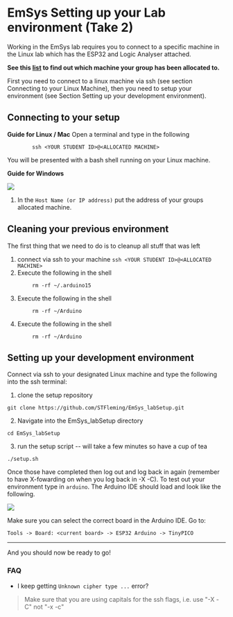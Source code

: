 # EmSys Setting up your Lab environment (Take 2) 

Working in the EmSys lab requires you to connect to a specific machine in the Linux lab which has the ESP32 and Logic Analyser attached. 

__See this [list](https://github.com/STFleming/EmSys_labSetup/tree/main/allocations) to find out which machine your group has been allocated to.__ 

First you need to connect to a linux machine via ssh (see section Connecting to your Linux Machine), then you need to setup your environment (see Section Setting up your development environment).

## Connecting to your setup

__Guide for Linux / Mac__
Open a terminal and type in the following
``` 
        ssh <YOUR STUDENT ID>@<ALLOCATED MACHINE>
```

You will be presented with a bash shell running on your Linux machine.

__Guide for Windows__

![](imgs/putty.png)

1. In the ``Host Name (or IP address)`` put the address of your groups allocated machine.

## Cleaning your previous environment

The first thing that we need to do is to cleanup all stuff that was left 

1. connect via ssh to your machine ```ssh <YOUR STUDENT ID>@<ALLOCATED MACHINE>```
2. Execute the following in the shell
```
        rm -rf ~/.arduino15
```
3. Execute the following in the shell
```
        rm -rf ~/Arduino
```
4. Execute the following in the shell
```
        rm -rf ~/Arduino
```


## Setting up your development environment

Connect via ssh to your designated Linux machine and type the following into the ssh terminal:
1. clone the setup repository
```
git clone https://github.com/STFleming/EmSys_labSetup.git 
```
2. Navigate into the EmSys_labSetup directory
```
cd EmSys_labSetup
```
3. run the setup script -- will take a few minutes so have a cup of tea
```
./setup.sh
```

Once those have completed then log out and log back in again (remember to have X-fowarding on when you log back in -X -C). To test out your environment type in ```arduino```. The Arduino IDE should load and look like the following.

![](imgs/1.png)

Make sure you can select the correct board in the Arduino IDE. Go to:

```
Tools -> Board: <current board> -> ESP32 Arduino -> TinyPICO
```

-----------------------------------------

And you should now be ready to go!


### FAQ
* I keep getting ``Unknown cipher type ...`` error? 
> Make sure that you are using capitals for the ssh flags, i.e. use "-X -C" not "-x -c"

